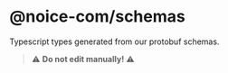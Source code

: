 # @noice-com/schemas

Typescript types generated from our protobuf schemas.

> ⚠️ **Do not edit manually!** ⚠️
